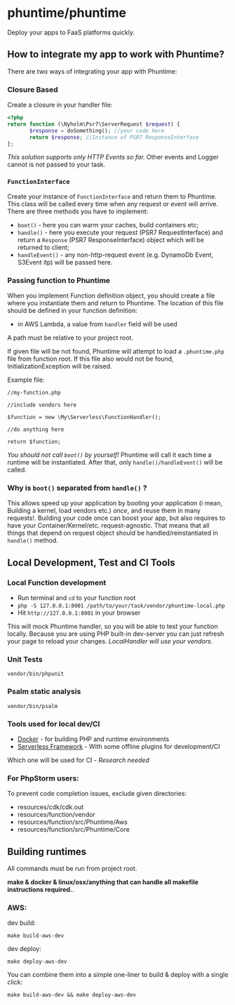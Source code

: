# phuntime/phuntime

Deploy your apps to FaaS platforms quickly.

## How to integrate my app to work with Phuntime?

There are two ways of integrating your app with Phuntime:

### Closure Based

Create a closure in your handler file:

```php
<?php
return function (\Nyholm\Psr7\ServerRequest $request) {
       $response = doSomething(); //your code here
       return $response; //Instance of PSR7 ResponseInterface
};

```

*This solution supports only HTTP Events so far.* Other events and Logger cannot is not passed to your task.

### ``FunctionInterface``
Create your instance of ``FunctionInterface`` and return them to Phuntime. This class will be called every time when any 
request or event will arrive. There are three methods you have to implement:

- `boot()` - here you can warm your caches, build containers etc;
- `handle()` - here you execute your request (PSR7 RequestInterface)
and return a `Response` (PSR7 ResponseInterface) object which will be returned to client;
- `handleEvent()` - any non-http-request event (e.g. DynamoDb Event, S3Event itp) will be passed here.


### Passing function to Phuntime 
When you implement Function definition object, you should create a file where you instantiate them and return to Phuntime.
The location of this file should be defined in your function definition:

- in AWS Lambda, a value from `handler` field will be used

A path must be relative to your project root.

If given file will be not found, Phuntime will attempt to load a `.phuntime.php` file from function root. If this file
also would not be found, InitializationException will be raised.

Example file:
````
//my-function.php

//include vendors here

$function = new \My\Serverless\FunctionHandler();
 
//do anything here

return $function;
````

*You should not call `boot()` by yourself!* Phuntime will call it each time a runtime will be instantiated. After that,
only `handle()/handleEvent()` will be called. 

### Why is `boot()` separated from `handle()` ?

This allows speed up your application by booting your application (i mean, Building a kernel, load vendors etc.) *once*, 
and reuse them in many requests!. Building your code once can boost your app, but also requires to have your Container/Kernel/etc. request-agnostic.
That means that all things that depend on request object should be handled/reinstantiated in `handle()` method. 


## Local Development, Test and CI Tools

### Local Function development

- Run terminal and ``cd`` to your function root
- `php -S 127.0.0.1:8001 /path/to/your/task/vendor/phuntime-local.php`
- Hit `http://127.0.0.1:8001` in your browser

This will mock Phuntime handler, so you will be able to test your function locally. Because you are using PHP built-in 
dev-server you can just refresh your page to reload your changes.
*LocalHandler will use your vendors.*


### Unit Tests

``vendor/bin/phpunit``

### Psalm static analysis

``vendor/bin/psalm``


### Tools used for local dev/CI

- [Docker](https://www.docker.com/) - for building PHP and runtime environments
- [Serverless Framework](https://www.serverless.com/) - With some offline plugins for development/CI 

Which one will be used for CI - *Research needed*



### For PhpStorm users:

To prevent code completion issues, exclude given directories:
- resources/cdk/cdk.out
- resources/function/vendor
- resources/function/src/Phuntime/Aws
- resources/function/src/Phuntime/Core

## Building runtimes

All commands must be run from project root.

**make & docker & linux/osx/anything that can handle all makefile instructions required.**.

### AWS:

dev build:

``make build-aws-dev``

dev deploy:

``make deploy-aws-dev``

You can combine them into a simple one-liner to build & deploy with a single click:

``make build-aws-dev && make deploy-aws-dev``


